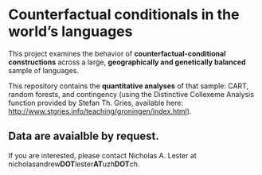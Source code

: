 # Counterfactual conditionals in the worldʼs languages

This project examines the behavior of **counterfactual-conditional constructions** across a large, **geographically and genetically balanced** sample of languages. 

This repository contains the **quantitative analyses** of that sample: CART, random forests, and contingency (using the Distinctive Collexeme Analysis function provided by Stefan Th. Gries, available here: http://www.stgries.info/teaching/groningen/index.html). 

## Data are avaialble by request. 

If you are interested, please contact Nicholas A. Lester at nicholasandrew**DOT**lester**AT**uzh**DOT**ch.
